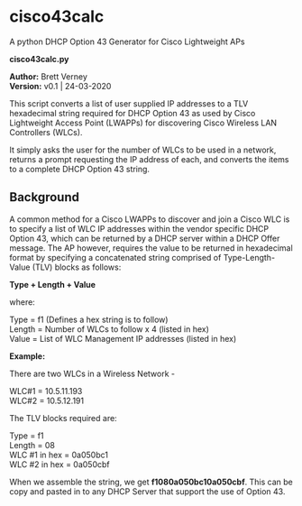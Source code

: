 # cisco43calc
A python DHCP Option 43 Generator for Cisco Lightweight APs

**cisco43calc.py**

**Author:** Brett Verney</br>
**Version:** v0.1 | 24-03-2020

This script converts a list of user supplied IP addresses to a TLV hexadecimal string required for DHCP Option 43 as used by Cisco Lightweight Access Point (LWAPPs) for discovering Cisco Wireless LAN Controllers (WLCs).

It simply asks the user for the number of WLCs to be used in a network, returns a prompt requesting the IP address of each, and converts the items to a complete DHCP Option 43 string.

## Background

A common method for a Cisco LWAPPs to discover and join a Cisco WLC is to specify a list of WLC IP addresses within the vendor specific DHCP Option 43, which can be returned by a DHCP server within a DHCP Offer message. The AP however, requires the value to be returned in hexadecimal format by specifying a concatenated string comprised of Type-Length-Value (TLV) blocks as follows:

**Type + Length + Value**

where:

Type = f1 (Defines a hex string is to follow)<br/>
Length = Number of WLCs to follow x 4 (listed in hex)<br/>
Value = List of WLC Management IP addresses (listed in hex)

**Example:**

There are two WLCs in a Wireless Network - 

WLC#1 = 10.5.11.193<br/>
WLC#2 = 10.5.12.191<br/>

The TLV blocks required are:

Type = f1<br/>
Length = 08<br/>
WLC #1 in hex = 0a050bc1<br/>
WLC #2 in hex = 0a050cbf

When we assemble the string, we get **f1080a050bc10a050cbf**. This can be copy and pasted in to any DHCP Server that support the use of Option 43.
